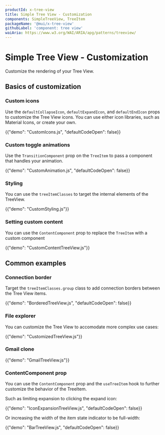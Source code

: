 ```yaml
---
productId: x-tree-view
title: Simple Tree View - Customization
components: SimpleTreeView, TreeItem
packageName: '@mui/x-tree-view'
githubLabel: 'component: tree view'
waiAria: https://www.w3.org/WAI/ARIA/apg/patterns/treeview/
---
```


# Simple Tree View - Customization

<p class="description">Customize the rendering of your Tree View.</p>

## Basics of customization

### Custom icons

Use the `defaultCollapseIcon`, `defaultExpandIcon`, and `defaultEndIcon` props to customize the Tree View icons. You can use either icon libraries, such as Material Icons, or create your own.

{{"demo": "CustomIcons.js", "defaultCodeOpen": false}}

### Custom toggle animations

Use the `TransitionComponent` prop on the `TreeItem` to pass a component that handles your animation.

{{"demo": "CustomAnimation.js", "defaultCodeOpen": false}}

### Styling

You can use the `treeItemClasses` to target the internal elements of the TreeView.

{{"demo": "CustomStyling.js"}}

### Setting custom content

You can use the `ContentComponent` prop to replace the `TreeItem` with a custom component

{{"demo": "CustomContentTreeView.js"}}

## Common examples

### Connection border

Target the `treeItemClasses.group` class to add connection borders between the Tree View items.

{{"demo": "BorderedTreeView.js", "defaultCodeOpen": false}}

### File explorer

You can customize the Tree View to accomodate more complex use cases:

{{"demo": "CustomizedTreeView.js"}}

### Gmail clone

{{"demo": "GmailTreeView.js"}}

### ContentComponent prop

You can use the `ContentComponent` prop and the `useTreeItem` hook to further customize the behavior of the TreeItem.

Such as limiting expansion to clicking the expand icon:

{{"demo": "IconExpansionTreeView.js", "defaultCodeOpen": false}}

Or increasing the width of the item state indicator to be full-width:

{{"demo": "BarTreeView.js", "defaultCodeOpen": false}}
